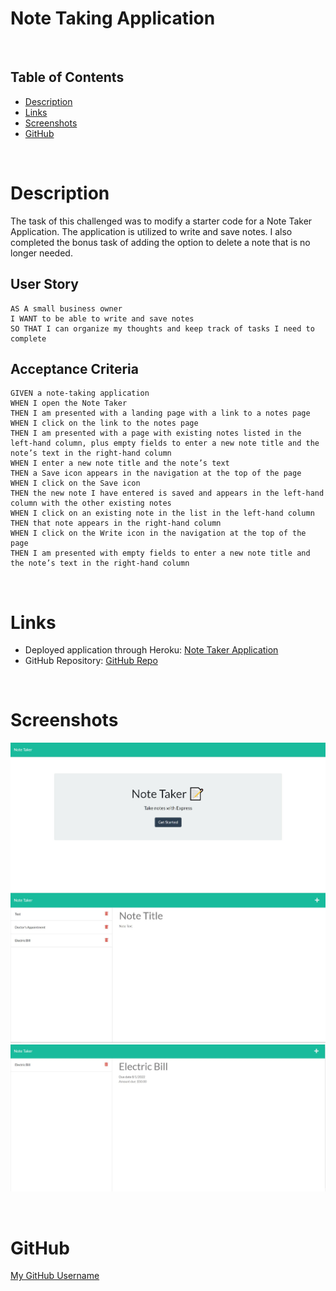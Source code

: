 
# Note Taking Application

<br/>

## Table of Contents
* [Description](#description)
* [Links](#links)
* [Screenshots](#screenshots)
* [GitHub](#github)
  
<br/>

# Description
The task of this challenged was to modify a starter code for a Note Taker Application. The application is utilized to write and save notes. I also completed the bonus task of adding the option to delete a note that is no longer needed. 


## User Story

```
AS A small business owner
I WANT to be able to write and save notes
SO THAT I can organize my thoughts and keep track of tasks I need to complete
```


## Acceptance Criteria

```
GIVEN a note-taking application
WHEN I open the Note Taker
THEN I am presented with a landing page with a link to a notes page
WHEN I click on the link to the notes page
THEN I am presented with a page with existing notes listed in the left-hand column, plus empty fields to enter a new note title and the note’s text in the right-hand column
WHEN I enter a new note title and the note’s text
THEN a Save icon appears in the navigation at the top of the page
WHEN I click on the Save icon
THEN the new note I have entered is saved and appears in the left-hand column with the other existing notes
WHEN I click on an existing note in the list in the left-hand column
THEN that note appears in the right-hand column
WHEN I click on the Write icon in the navigation at the top of the page
THEN I am presented with empty fields to enter a new note title and the note’s text in the right-hand column
```

<br/>

# Links
* Deployed application through Heroku: [Note Taker Application](https://desolate-hollows-46790.herokuapp.com/)
* GitHub Repository: [GitHub Repo](https://github.com/ehliao/note-taking-application/)

<br/>

# Screenshots
![alt text](/public/assets/Capture.JPG)
![alt text](/public/assets/Capture1.JPG)
![alt text](/public/assets/Capture2.JPG)

<br/>

# GitHub
[My GitHub Username](https://github.com/ehliao)
